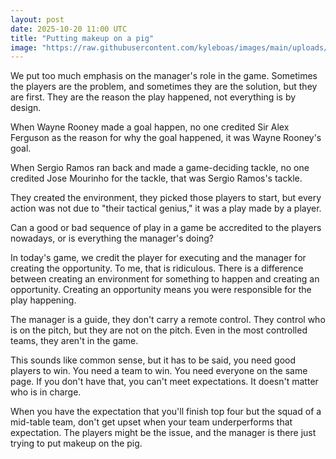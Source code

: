 ```yaml
---
layout: post
date: 2025-10-20 11:00 UTC
title: "Putting makeup on a pig"
image: "https://raw.githubusercontent.com/kyleboas/images/main/uploads/2025/10/19/Image-19Oct2025_15:56:11.png"
---
```


We put too much emphasis on the manager's role in the game. Sometimes the players are the problem, and sometimes they are the solution, but they are first. They are the reason the play happened, not everything is by design.

<!---more--->

When Wayne Rooney made a goal happen, no one credited Sir Alex Ferguson as the reason for why the goal happened, it was Wayne Rooney's goal.

When Sergio Ramos ran back and made a game-deciding tackle, no one credited Jose Mourinho for the tackle, that was Sergio Ramos's tackle.

They created the environment, they picked those players to start, but every action was not due to "their tactical genius," it was a play made by a player.

Can a good or bad sequence of play in a game be accredited to the players nowadays, or is everything the manager's doing?

In today's game, we credit the player for executing and the manager for creating the opportunity. To me, that is ridiculous. There is a difference between creating an environment for something to happen and creating an opportunity. Creating an opportunity means you were responsible for the play happening.

The manager is a guide, they don't carry a remote control. They control who is on the pitch, but they are not on the pitch. Even in the most controlled teams, they aren't in the game.

This sounds like common sense, but it has to be said, you need good players to win. You need a team to win. You need everyone on the same page. If you don't have that, you can't meet expectations. It doesn't matter who is in charge.

When you have the expectation that you'll finish top four but the squad of a mid-table team, don't get upset when your team underperforms that expectation. The players might be the issue, and the manager is there just trying to put makeup on the pig.